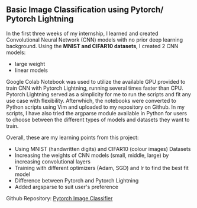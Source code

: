 ## Basic Image Classification using Pytorch/ Pytorch Lightning

In the first three weeks of my internship, I learned and created Convolutional Neural Network (CNN) models with no prior deep learning background. 
Using the **MNIST and CIFAR10 datasets**, I created 2 CNN models:
   - large weight 
   - linear models 
 
 Google Colab Notebook was used to utilize the available GPU provided to train CNN with Pytorch Lightning, running several times faster than CPU. 
 Pytorch Lightning served as a simplicity for me to run the scripts and fit any use case with flexibility.
 Afterwhich, the notebooks were converted to Python scripts using Vim and uploaded to my repository on Github.
 In my scripts, I have also tried the argparse module available in Python for users to choose between the different types of models and datasets they want to train. 

Overall, these are my learning points from this project: 
  - Using MNIST (handwritten digits) and CIFAR10 (colour images) Datasets 
  - Increasing the weights of CNN models (small, middle, large) by increasing convolutional layers 
  - Training with different optimizers (Adam, SGD) and lr to find the best fit model
  - Difference between Pytorch and Pytorch Lightning 
  - Added argsparse to suit user's preference 

Github Repository: [Pytorch Image Classifier](https://github.com/claudiamohh/pytorch-image-classifier)
